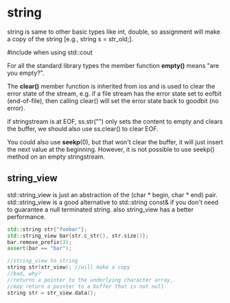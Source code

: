 # string

string is same to other basic types like int, double, so assignment will make a copy of the string [e.g., string s = str_old;].

#include <iostream> when using std::cout

For all the standard library types the member function **empty()** means "are you empty?".

The **clear()** member function is inherited from ios and is used to clear the error state of the stream, e.g. if a file stream has the error state set to eofbit (end-of-file), then calling clear() will set the error state back to goodbit (no error).

if stringstream is at EOF, ss.str("") only sets the content to empty and clears the buffer, we should also use ss.clear() to clear EOF.

You could also use **seekp**(0), but that won't clear the buffer, it will just insert the next value at the beginning. However, it is not possible to use seekp() method on an empty stringstream.

## string_view
std::string_view is just an abstraction of the (char * begin, char * end) pair. std::string_view is a good alternative to std::string const& if you don't need to guarantee a null terminated string. also string_view has a better performance.

```cpp
std::string str{"foobar"};
std::string_view bar{str.c_str(), str.size()};
bar.remove_prefix(3);
assert(bar == "bar");

//string_view to string
string str(str_view); //will make a copy
//bad, why? 
//returns a pointer to the underlying character array, 
//may return a pointer to a buffer that is not null
string str = str_view.data(); 
```
